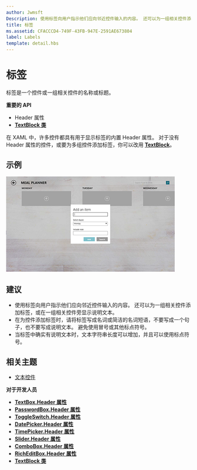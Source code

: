 ```yaml
---
author: Jwmsft
Description: 使用标签向用户指示他们应向邻近控件输入的内容。 还可以为一组相关控件添加标签，或在一组相关控件旁显示说明文本。
title: 标签
ms.assetid: CFACCCD4-749F-43FB-947E-2591AE673804
label: Labels
template: detail.hbs
---
```


# 标签

标签是一个控件或一组相关控件的名称或标题。

**重要的 API**

-   Header 属性
-   [**TextBlock 类**](https://msdn.microsoft.com/library/windows/apps/br209652)


在 XAML 中，许多控件都具有用于显示标签的内置 Header 属性。 对于没有 Header 属性的控件，或要为多组控件添加标签，你可以改用 [**TextBlock**](https://msdn.microsoft.com/library/windows/apps/br209652)。


## 示例


![说明标准标签控件的屏幕截图](images/label-standard.png)

## <span id="Recommendations"></span><span id="recommendations"></span><span id="RECOMMENDATIONS"></span>建议


-   使用标签向用户指示他们应向邻近控件输入的内容。 还可以为一组相关控件添加标签，或在一组相关控件旁显示说明文本。
-   在为控件添加标签时，请将标签写成名词或简洁的名词短语，不要写成一个句子，也不要写成说明文本。 避免使用冒号或其他标点符号。
-   当标签中确实有说明文本时，文本字符串长度可以增加，并且可以使用标点符号。

## <span id="related_topics"></span>相关主题
* [文本控件](text-controls.md)

**对于开发人员**
* [**TextBox.Header 属性**](https://msdn.microsoft.com/library/windows/apps/dn252861)
* [**PasswordBox.Header 属性**](https://msdn.microsoft.com/library/windows/apps/dn299051)
* [**ToggleSwitch.Header 属性**](https://msdn.microsoft.com/library/windows/apps/br209713)
* [**DatePicker.Header 属性**](https://msdn.microsoft.com/library/windows/apps/dn279460)
* [**TimePicker.Header 属性**](https://msdn.microsoft.com/library/windows/apps/dn299286)
* [**Slider.Header 属性**](https://msdn.microsoft.com/library/windows/apps/dn252829)
* [**ComboBox.Header 属性**](https://msdn.microsoft.com/library/windows/apps/dn279416)
* [**RichEditBox.Header 属性**](https://msdn.microsoft.com/library/windows/apps/dn252726)
* [**TextBlock 类**](https://msdn.microsoft.com/library/windows/apps/br209652)

 

 






<!--HONumber=May16_HO2-->


